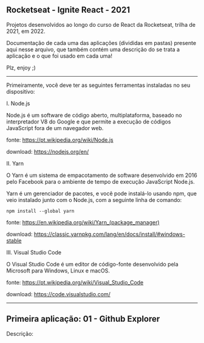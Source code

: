 ## Rocketseat - Ignite React - 2021

Projetos desenvolvidos ao longo do curso de React da Rocketseat, trilha de 2021, em 2022.

Documentação de cada uma das aplicações (divididas em pastas) presente aqui nesse arquivo, que também contém uma descrição do se trata a aplicação e o que foi usado em cada uma!

Plz, enjoy ;)

-----------------------

Primeiramente, você deve ter as seguintes ferramentas instaladas no seu dispositivo:

I. Node.js

Node.js é um software de código aberto, multiplataforma, baseado no interpretador V8 do Google e que permite a execução de códigos JavaScript fora de um navegador web.

fonte: https://pt.wikipedia.org/wiki/Node.js

download: https://nodejs.org/en/

II. Yarn

O Yarn é um sistema de empacotamento de software desenvolvido em 2016 pelo Facebook para o ambiente de tempo de execução JavaScript Node.js.

Yarn é um gerenciador de pacotes, e você pode instalá-lo usando npm, que veio instalado junto com o Node.js, com a seguinte linha de comando:

```
npm install --global yarn
```

fonte: https://en.wikipedia.org/wiki/Yarn_(package_manager)

download: https://classic.yarnpkg.com/lang/en/docs/install/#windows-stable

III. Visual Studio Code

O Visual Studio Code é um editor de código-fonte desenvolvido pela Microsoft para Windows, Linux e macOS.

fonte: https://pt.wikipedia.org/wiki/Visual_Studio_Code

download: https://code.visualstudio.com/

-----------------------

## Primeira aplicação: 01 - Github Explorer

Descrição:

